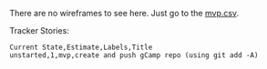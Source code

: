 There are no wireframes to see here.  Just go to the [mvp.csv](mvp.csv).

Tracker Stories:
```
Current State,Estimate,Labels,Title
unstarted,1,mvp,create and push gCamp repo (using git add -A)
```
